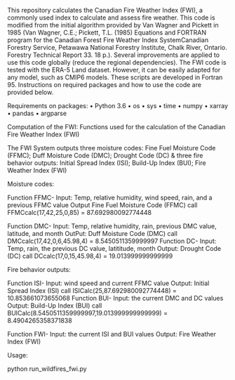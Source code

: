 This repository calculates the Canadian Fire Weather Index (FWI), a commonly used index to calculate and assess fire weather. This code is modified from the initial algorithm provided by Van Wagner and Pickett in 1985 (Van Wagner, C.E.; Pickett, T.L. (1985) Equations and FORTRAN program for the Canadian Forest Fire Weather Index SystemCanadian Forestry Service, Petawawa National Forestry Institute, Chalk River, Ontario. Forestry Technical Report 33. 18 p.). Several improvements are applied to use this code globally (reduce the regional dependencies). The FWI code is tested with the ERA-5 Land dataset. However, it can be easily adapted for any model, such as CMIP6 models. These scripts are developed in Fortran 95. Instructions on required packages and how to use the code are provided below.



Requirements on packages:
•	Python 3.6
•	os
•	sys
•	time
•	numpy
•	xarray
•	pandas
•	argparse


Computation of the FWI:
Functions used for the calculation of the Canadian Fire Weather Index (FWI)

The FWI System outputs three moisture codes: Fine Fuel Moisture Code (FFMC); Duff Moisture Code (DMC); Drought Code (DC)
 & three fire behavior outputs: Initial Spread Index (ISI); Build-Up Index (BUI); Fire Weather Index (FWI)

 
Moisture codes:  

Function FFMC-  Input: Temp, relative humidity, wind speed, rain, and a previous FFMC value 
                       Output Fine Fuel Moisture Code (FFMC)
                       call FFMCcalc(17,42,25,0,85) = 87.692980092774448

Function DMC-    Input: Temp, relative humidity, rain, previous DMC value, latitude, and month 
                       OutPut: Duff Moisture Code (DMC)
                       call DMCcalc(17,42,0,6,45.98,4) = 8.5450511359999997
Function DC-     Input: Temp, rain, the previous DC value, latititude, month 
                       Output: Drought Code (DC)
                       call DCcalc(17,0,15,45.98,4) = 19.013999999999999


Fire behavior outputs:

Function ISI-    Input: wind speed and current FFMC value 
                       Output: Initial Spread Index (ISI)
                       call ISICalc(25,87.692980092774448) = 10.853661073655068
Function BUI-    Input: the current DMC and DC values 
                      Output: Build-Up Index (BUI)
                       call BUICalc(8.5450511359999997,19.013999999999999) = 8.4904265358371838

Function FWI-    Input: the current ISI and BUI values 
                       Output: Fire Weather Index (FWI)





Usage:

python run_wildfires_fwi.py

